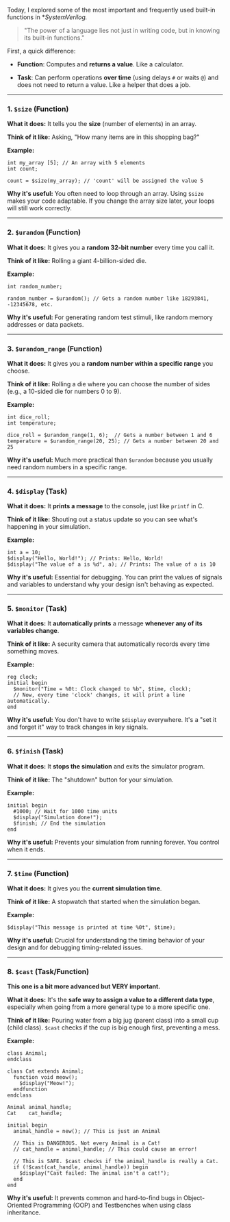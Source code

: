 Today, I explored some of the most important and frequently used built-in functions in **SystemVerilog.*

>"The power of a language lies not just in writing code, but in knowing its built-in functions."

First, a quick difference:

-   **Function**: Computes and **returns a value**. Like a calculator.
    
-   **Task**: Can perform operations **over time** (using delays `#` or waits `@`) and does not need to return a value. Like a helper that does a job.
    

----------

### 1. `$size` (Function)

**What it does:** It tells you the **size** (number of elements) in an array.

**Think of it like:** Asking, "How many items are in this shopping bag?"

**Example:**
```
int my_array [5]; // An array with 5 elements
int count;

count = $size(my_array); // 'count' will be assigned the value 5
```
**Why it's useful:** You often need to loop through an array. Using `$size` makes your code adaptable. If you change the array size later, your loops will still work correctly.

----------

### 2. `$urandom` (Function)

**What it does:** It gives you a **random 32-bit number** every time you call it.

**Think of it like:** Rolling a giant 4-billion-sided die.

**Example:**
```
int random_number;

random_number = $urandom(); // Gets a random number like 18293841, -12345678, etc.
```
**Why it's useful:** For generating random test stimuli, like random memory addresses or data packets.

----------

### 3. `$urandom_range` (Function)

**What it does:** It gives you a **random number within a specific range** you choose.

**Think of it like:** Rolling a die where you can choose the number of sides (e.g., a 10-sided die for numbers 0 to 9).

**Example:**
```
int dice_roll;
int temperature;

dice_roll = $urandom_range(1, 6);  // Gets a number between 1 and 6
temperature = $urandom_range(20, 25); // Gets a number between 20 and 25
```
**Why it's useful:** Much more practical than `$urandom` because you usually need random numbers in a specific range.

----------

### 4. `$display` (Task)

**What it does:** It **prints a message** to the console, just like `printf` in C.

**Think of it like:** Shouting out a status update so you can see what's happening in your simulation.

**Example:**
```
int a = 10;
$display("Hello, World!"); // Prints: Hello, World!
$display("The value of a is %d", a); // Prints: The value of a is 10
```
**Why it's useful:** Essential for debugging. You can print the values of signals and variables to understand why your design isn't behaving as expected.

----------

### 5. `$monitor` (Task)

**What it does:** It **automatically prints** a message **whenever any of its variables change**.

**Think of it like:** A security camera that automatically records every time something moves.

**Example:**
```
reg clock;
initial begin
  $monitor("Time = %0t: Clock changed to %b", $time, clock);
  // Now, every time 'clock' changes, it will print a line automatically.
end
```
**Why it's useful:** You don't have to write `$display` everywhere. It's a "set it and forget it" way to track changes in key signals.

----------

### 6. `$finish` (Task)

**What it does:** It **stops the simulation** and exits the simulator program.

**Think of it like:** The "shutdown" button for your simulation.

**Example:**
```
initial begin
  #1000; // Wait for 1000 time units
  $display("Simulation done!");
  $finish; // End the simulation
end
```
**Why it's useful:** Prevents your simulation from running forever. You control when it ends.

----------

### 7. `$time` (Function)

**What it does:** It gives you the **current simulation time**.

**Think of it like:** A stopwatch that started when the simulation began.

**Example:**
```
$display("This message is printed at time %0t", $time);
```
**Why it's useful:** Crucial for understanding the timing behavior of your design and for debugging timing-related issues.

----------

### 8. `$cast` (Task/Function)

**This one is a bit more advanced but VERY important.**

**What it does:** It's the **safe way to assign a value to a different data type**, especially when going from a more general type to a more specific one.

**Think of it like:** Pouring water from a big jug (parent class) into a small cup (child class). `$cast` checks if the cup is big enough first, preventing a mess.

**Example:**
```
class Animal;
endclass

class Cat extends Animal;
  function void meow();
    $display("Meow!");
  endfunction
endclass

Animal animal_handle;
Cat    cat_handle;

initial begin
  animal_handle = new(); // This is just an Animal

  // This is DANGEROUS. Not every Animal is a Cat!
  // cat_handle = animal_handle; // This could cause an error!

  // This is SAFE. $cast checks if the animal_handle is really a Cat.
  if (!$cast(cat_handle, animal_handle)) begin
    $display("Cast failed: The animal isn't a cat!");
  end
end
```
**Why it's useful:** It prevents common and hard-to-find bugs in Object-Oriented Programming (OOP) and Testbenches when using class inheritance.

